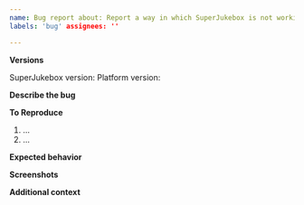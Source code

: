 ```yaml
---
name: Bug report about: Report a way in which SuperJukebox is not working as intended title: ''
labels: 'bug' assignees: ''

---
```


**Versions**
<!-- Please include the full version of SuperJukebox and the platform (Bukkit/Spigot/Paper) you are running, e.g. output from `/sj` and `/version` commands. Please ensure you are running up to date software before making a bug report. Old versions will not receive support. -->
SuperJukebox version:
Platform version:

**Describe the bug**
<!-- A clear and concise description of what the bug is. -->

**To Reproduce**
<!-- Steps to reproduce the behavior: -->

1. ...
2. ...

**Expected behavior**
<!-- A clear and concise description of what you expected to happen. -->

**Screenshots**
<!-- If applicable, add screenshots to help explain your problem. -->

**Additional context**
<!-- Add any other context about the problem here. -->
